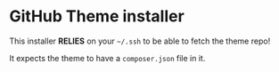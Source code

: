 # GitHub Theme installer

This installer __RELIES__ on your `~/.ssh` to be able to fetch the theme repo!

It expects the theme to have a `composer.json` file in it.
